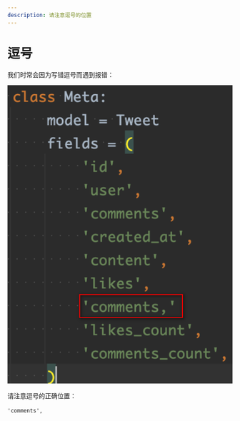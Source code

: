 ```yaml
---
description: 请注意逗号的位置
---
```


# 逗号

我们时常会因为写错逗号而遇到报错：

![](.gitbook/assets/tu-pian-%20%2815%29.png)

请注意逗号的正确位置：

`'comments',` 


